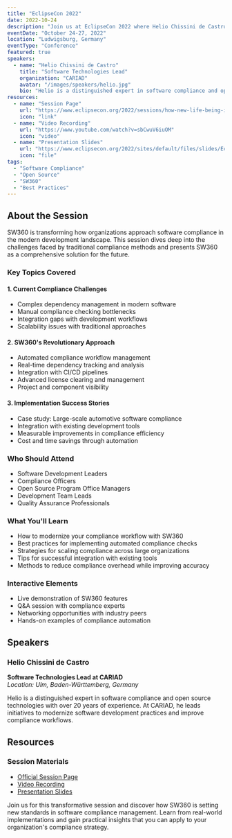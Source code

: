 ```yaml
---
title: "EclipseCon 2022"
date: 2022-10-24
description: "Join us at EclipseCon 2022 where Helio Chissini de Castro presents an innovative approach to modernizing software compliance through SW360. Learn how this powerful tool is revolutionizing the way organizations handle open source compliance, making it more efficient and integrated with modern development workflows."
eventDate: "October 24-27, 2022"
location: "Ludwigsburg, Germany"
eventType: "Conference"
featured: true
speakers:
  - name: "Helio Chissini de Castro"
    title: "Software Technologies Lead"
    organization: "CARIAD"
    avatar: "/images/speakers/helio.jpg"
    bio: "Helio is a distinguished expert in software compliance and open source technologies with over 20 years of experience. At CARIAD, he leads initiatives to modernize software development practices and improve compliance workflows."
resources:
  - name: "Session Page"
    url: "https://www.eclipsecon.org/2022/sessions/how-new-life-being-injected-traditional-compliance-software"
    icon: "link"
  - name: "Video Recording"
    url: "https://www.youtube.com/watch?v=sbCwuV6iuOM"
    icon: "video"
  - name: "Presentation Slides"
    url: "https://www.eclipsecon.org/2022/sites/default/files/slides/EclipseCon2022-SW360.pdf"
    icon: "file"
tags:
  - "Software Compliance"
  - "Open Source"
  - "SW360"
  - "Best Practices"
---
```


## About the Session

SW360 is transforming how organizations approach software compliance in the modern development landscape. This session dives deep into the challenges faced by traditional compliance methods and presents SW360 as a comprehensive solution for the future.

### Key Topics Covered

#### 1. Current Compliance Challenges
- Complex dependency management in modern software
- Manual compliance checking bottlenecks
- Integration gaps with development workflows
- Scalability issues with traditional approaches

#### 2. SW360's Revolutionary Approach
- Automated compliance workflow management
- Real-time dependency tracking and analysis
- Integration with CI/CD pipelines
- Advanced license clearing and management
- Project and component visibility

#### 3. Implementation Success Stories
- Case study: Large-scale automotive software compliance
- Integration with existing development tools
- Measurable improvements in compliance efficiency
- Cost and time savings through automation

### Who Should Attend
- Software Development Leaders
- Compliance Officers
- Open Source Program Office Managers
- Development Team Leads
- Quality Assurance Professionals

### What You'll Learn
- How to modernize your compliance workflow with SW360
- Best practices for implementing automated compliance checks
- Strategies for scaling compliance across large organizations
- Tips for successful integration with existing tools
- Methods to reduce compliance overhead while improving accuracy

### Interactive Elements
- Live demonstration of SW360 features
- Q&A session with compliance experts
- Networking opportunities with industry peers
- Hands-on examples of compliance automation

## Speakers

### Helio Chissini de Castro
**Software Technologies Lead at CARIAD**  
*Location: Ulm, Baden-Württemberg, Germany*

Helio is a distinguished expert in software compliance and open source technologies with over 20 years of experience. At CARIAD, he leads initiatives to modernize software development practices and improve compliance workflows.

## Resources

### Session Materials
- [Official Session Page](https://www.eclipsecon.org/2022/sessions/how-new-life-being-injected-traditional-compliance-software)
- [Video Recording](https://www.youtube.com/watch?v=sbCwuV6iuOM)
- [Presentation Slides](https://www.eclipsecon.org/2022/sites/default/files/slides/EclipseCon2022-SW360.pdf)

Join us for this transformative session and discover how SW360 is setting new standards in software compliance management. Learn from real-world implementations and gain practical insights that you can apply to your organization's compliance strategy.
